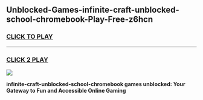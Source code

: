 
## Unblocked-Games-infinite-craft-unblocked-school-chromebook-Play-Free-z6hcn
<h3>
<a href="https://premium76.site?title=infinite-craft-unblocked-school-chromebook&ref=19M">CLICK TO PLAY</a></h3>
<hr>

<h3>
<a href="https://premium76.site?title=infinite-craft-unblocked-school-chromebook&ref=19M">CLICK 2 PLAY</a>
  
</h3>

<a href="https://premium76.site?title=infinite-craft-unblocked-school-chromebook&ref=19M"><img src="https://clearcache.store/games.png"></a>


**infinite-craft-unblocked-school-chromebook games unblocked: Your Gateway to Fun and Accessible Online Gaming**

